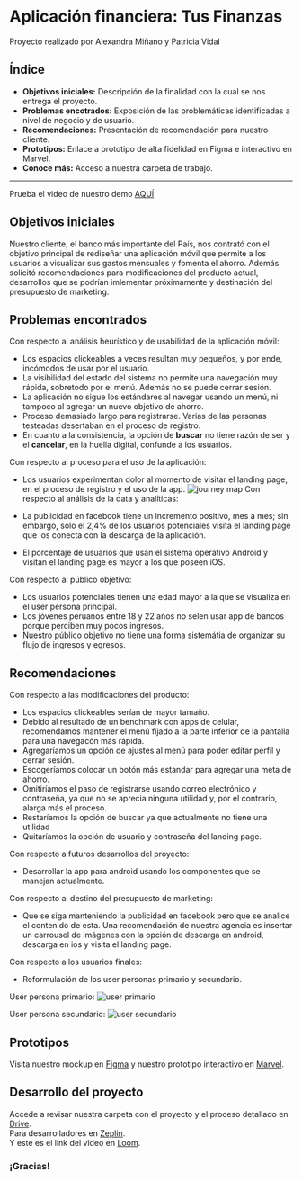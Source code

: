 
# Aplicación financiera: Tus Finanzas
 Proyecto realizado por Alexandra Miñano y Patricia Vidal

## Índice

* **Objetivos iniciales:** Descripción de la finalidad con la cual se nos entrega el proyecto.
* **Problemas encotrados:** Exposición de las problemáticas identificadas a nivel de negocio y de usuario.
* **Recomendaciones:** Presentación de recomendación para nuestro cliente.
* **Prototipos:** Enlace a prototipo de alta fidelidad en Figma e interactivo en Marvel.
* **Conoce más:** Acceso a nuestra carpeta de trabajo.

***
Prueba el video de nuestro demo [AQUÍ](https://www.youtube.com/watch?v=nqtEUhc2ImY)

## Objetivos iniciales

Nuestro cliente, el banco más importante del País, nos contrató con el objetivo principal de rediseñar una aplicación móvil que permite a los usuarios a visualizar sus gastos mensuales y fomenta el ahorro. Además solicitó recomendaciones para modificaciones del producto actual, desarrollos que se podrían imlementar próximamente y destinación del presupuesto de marketing.

## Problemas encontrados

Con respecto al análisis heurístico y de usabilidad de la aplicación móvil: 

* Los espacios clickeables a veces resultan muy pequeños, y por ende, incómodos de usar por el usuario.
* La visibilidad del estado del sistema no permite una navegación muy rápida, sobretodo por el menú. Además no se puede cerrar sesión.
* La aplicación no sigue los estándares al navegar usando un menú, ni tampoco al agregar un nuevo objetivo de ahorro.
* Proceso demasiado largo para registrarse. Varias de las personas testeadas desertaban en el proceso de registro.
* En cuanto a la consistencia, la opción de **buscar** no tiene razón de ser y el **cancelar**, en la huella digital, confunde a los usuarios.

Con respecto al proceso para el uso de la aplicación:

* Los usuarios experimentan dolor al momento de visitar el landing page, en el proceso de registro y el uso de la app.
![journey map](https://fotos.subefotos.com/b784e3d273e8e413a1dfa42f2164addco.jpg)
Con respecto al análisis de la data y analíticas:

* La publicidad en facebook tiene un incremento positivo, mes a mes; sin embargo, solo el 2,4% de los usuarios potenciales visita el landing page que los conecta con la descarga de la aplicación.
* El porcentaje de usuarios que usan el sistema operativo Android y visitan el landing page es mayor a los que poseen iOS.

Con respecto al público objetivo:

* Los usuarios potenciales tienen una edad mayor a la que se visualiza en el user persona principal.
* Los jóvenes peruanos entre 18 y 22 años no selen usar app de bancos porque perciben muy pocos ingresos.
* Nuestro público objetivo no tiene una forma sistemátia de organizar su flujo de ingresos y egresos.

## Recomendaciones

Con respecto a las modificaciones del producto:
* Los espacios clickeables serían de mayor tamaño.
* Debido al resultado de un benchmark con apps de celular, recomendamos mantener el menú fijado a la parte inferior de la pantalla para una navegacón más rápida.
* Agregaríamos un opción de ajustes al menú para poder editar perfil y cerrar sesión.
* Escogeríamos colocar un botón más estandar para agregar una meta de ahorro.
* Omitiríamos el paso de registrarse usando correo electrónico y contraseña, ya que no se aprecia ninguna utilidad y, por el contrario, alarga más el proceso.
* Restaríamos la opción de buscar ya que actualmente no tiene una utilidad
* Quitaríamos la opción de usuario y contraseña del landing page.

Con respecto a futuros desarrollos del proyecto:
* Desarrollar la app para android usando los componentes que se manejan actualmente.

Con respecto al destino del presupuesto de marketing:
* Que se siga manteniendo la publicidad en facebook pero que se analice el contenido de esta. Una recomendación de nuestra agencia es insertar un carrousel de imágenes con la opción de descarga en android, descarga en ios y visita el landing page.

Con respecto a los usuarios finales:

* Reformulación de los user personas primario y secundario.

User persona primario:
![user primario](https://fotos.subefotos.com/575fa8125a3fe2bd95ee9c80738953d7o.jpg)

User persona secundario:
![user secundario](https://fotos.subefotos.com/8f4c212099588f44aa6752b06a2686b6o.jpg)

## Prototipos

Visita nuestro mockup en [Figma](https://www.figma.com/proto/U3q04YRE3X9aZ3CIrs6wPbUr/App--Tus-Finanzas?node-id=0%3A1&scaling=min-zoom) y nuestro prototipo interactivo en [Marvel](https://marvelapp.com/5idhbh3). 

## Desarrollo del proyecto

Accede a revisar nuestra carpeta con el proyecto y el proceso detallado en [Drive](https://drive.google.com/open?id=1LQAvjaRQyA_9ngV76PorbJ4iMtmyTJyr).<br>
Para desarrolladores en [Zeplin](https://app.zeplin.io/project/5b8e8d0840155c1a718dacd6/dashboard).<br>
Y este es el link del video en [Loom](https://www.useloom.com/share/a459c8a0e4534a858ed27743e4dfc538).

### ¡Gracias!
